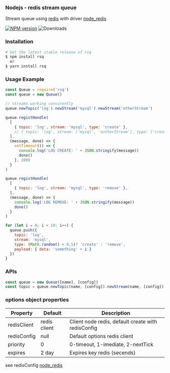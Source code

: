### Nodejs - redis stream queue

Stream queue using [redis](https://redis.io/) with driver [node_redis](https://github.com/NodeRedis/node_redis)

[![NPM version](https://badge.fury.io/js/rsq.svg)](https://www.npmjs.com/package/rsq)
![Downloads](https://img.shields.io/npm/dm/rsq.svg?style=flat)

### Installation
```sh
# Get the latest stable release of rsq
$ npm install rsq
  or
$ yarn install rsq
```

### Usage Example

```js
const Queue = require('rsq')
const queue = new Queue()

// streams working concurently
queue.newTopic('log').newStream('mysql').newStream('otherStream')

queue.registHandle(
  [
    { topic: 'log', stream: 'mysql', type: 'create' },
    // { topic: 'log', stream: ['mysql', 'outherStream'], type: ['create', 'otherType'] },
  ],
  (message, done) => {
    setTimeout(() => {
      console.log('LOG CREATE: ' + JSON.stringify(message))
      done()
    }, 200)
  }
)

queue.registHandle(
  [
    { topic: 'log', stream: 'mysql', type: 'remove' },
  ],
  (message, done) => {
    console.log('LOG REMOVE: ' + JSON.stringify(message))
    done()
  }
)

for (let i = 0; i < 10; i++) {
  queue.push({
    topic: 'log',
    stream: 'mysql',
    type: (Math.random() < 0.5)? 'create' : 'remove',
    payload: { data: 'something' + i }
  })
}
```

### APIs
```js
const queue = new Queue([name], [config])
const topic = queue.newTopic(name, [config]).newStream(name, [config])
```

### options object properties
| Property | Default | Description |
|----------|---------|-------------|
| redisClient | redis client | Client node redis, default create with redisConfig |
| redisConfig | null | Default options redis client |
| priority | 0 | 0-timeout, 1-imediate, 2-nextTick |
| expires | 2 day | Expires key redis (secends) |

see redisConfig [node_redis](https://github.com/NodeRedis/node_redis)
